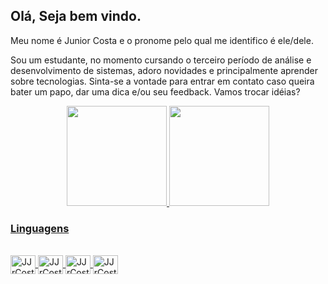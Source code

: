 ## Olá, Seja bem vindo.

Meu nome é Junior Costa e o pronome pelo qual me identifico é ele/dele.

Sou um estudante, no momento cursando o terceiro período de análise e desenvolvimento de sistemas, adoro novidades e principalmente aprender sobre tecnologias. Sinta-se a vontade para entrar em contato caso queira bater um papo, dar uma dica e/ou seu feedback. Vamos trocar idéias? 

<div align="center">
  <a href="https://github.com/JJrCosta">
  <img height="160em" src="https://github-readme-stats.vercel.app/api?username=JJrCosta&show_icons=true&theme=merko&include_all_commits=true&count_private=true&locale=pt-br"/>
  <img height="160em" src="https://github-readme-stats.vercel.app/api/top-langs/?username=JJrCosta&layout=compact&langs_count=7&theme=merko&locale=pt-br"/>
</div>
  
### Linguagens
  
<div style="display: inline_block"><br> 
  <img align="center" alt="JJrCosta-HTML" height="30" width="40" src="https://cdn.jsdelivr.net/gh/devicons/devicon/icons/html5/html5-original.svg">
  <img align="center" alt="JJrCosta-CSS" height="30" width="40" src="https://cdn.jsdelivr.net/gh/devicons/devicon/icons/css3/css3-original.svg">
  <img align="center" alt="JJrCosta-Js" height="30" width="40" src="https://cdn.jsdelivr.net/gh/devicons/devicon/icons/javascript/javascript-original.svg">  
  <img align="center" alt="JJrCosta-Python" height="30" width="40" src="https://cdn.jsdelivr.net/gh/devicons/devicon/icons/python/python-original.svg">
</div>
